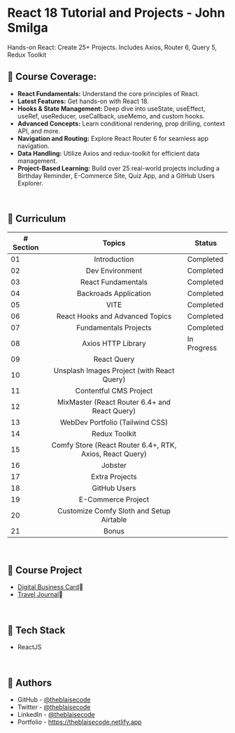 # React 18 Tutorial and Projects - John Smilga
Hands-on React: Create 25+ Projects. Includes Axios, Router 6, Query 5, Redux Toolkit


## 🔶 Course Coverage:
- **React Fundamentals:** Understand the core principles of React.
- **Latest Features:** Get hands-on with React 18.
- **Hooks & State Management:** Deep dive into useState, useEffect, useRef, useReducer, useCallback, useMemo, and custom hooks.
- **Advanced Concepts:** Learn conditional rendering, prop drilling, context API, and more.
- **Navigation and Routing:** Explore React Router 6 for seamless app navigation.
- **Data Handling:** Utilize Axios and redux-toolkit for efficient data management.
- **Project-Based Learning:** Build over 25 real-world projects including a Birthday Reminder, E-Commerce Site, Quiz App, and a GitHub Users Explorer.

<br/>

## 🔶 Curriculum 
| # Section |                                                                           Topics                                                                    |                     Status                     |
| --------- | :-------------------------------------------------------------------------------------------------------------------------------------------------: |------------------------------------------------|
| 01        |                                                                        Introduction                                                                 |                   Completed                    |
| 02        |                                                                      Dev Environment                                                                |                   Completed                    |
| 03        |                                                                     React Fundamentals                                                              |                   Completed                    |
| 04        |                                                                   Backroads Application                                                             |                   Completed                    |
| 05        |                                                                           VITE                                                                      |                   Completed                    |
| 06        |                                                              React Hooks and Advanced Topics                                                        |                   Completed                    |
| 07        |                                                                  Fundamentals Projects                                                              |                   Completed                    |
| 08        |                                                                     Axios HTTP Library                                                              |                  In Progress                   |
| 09        |                                                                        React Query                                                                  |                                       |
| 10        |                                                          Unsplash Images Project (with React Query)                                                 |                                       |
| 11        |                                                                  Contentful CMS Project                                                             |                                       |
| 12        |                                                        MixMaster (React Router 6.4+ and React Query)                                                |                                       |
| 13        |                                                              WebDev Portfolio (Tailwind CSS)                                                        |                                       |
| 14        |                                                                       Redux Toolkit                                                                 |                                       |
| 15        |                                                   Comfy Store (React Router 6.4+, RTK, Axios, React Query)                                          |                                       |
| 16        |                                                                         Jobster                                                                     |                                       |
| 17        |                                                                     Extra Projects                                                                  |                                       |
| 18        |                                                                      GitHub Users                                                                   |                                       |
| 19        |                                                                   E-Commerce Project                                                                |                                       |
| 20        |                                                        Customize Comfy Sloth and Setup Airtable                                                     |                                       |
| 21        |                                                                          Bonus                                                                      |                                       |

<br/>

## 🔶 Course Project
- [Digital Business Card](https://theblaisecode.github.io/Digital-Business-Card-Scrimba/)🔗
- [Travel Journal](https://theblaisecode.github.io/Travel-Journal-Scrimba/)🔗

<br/>

## 🔶 Tech Stack
- ReactJS

<br/>

## 🔶 Authors
- GitHub - [@theblaisecode](https://github.com/theblaisecode)
- Twitter - [@theblaisecode](https://twitter.com/theblaisecode)
- LinkedIn - [@theblaisecode](https://www.linkedin.com/in/theblaisecode)
- Portfolio - https://theblaisecode.netlify.app
